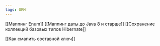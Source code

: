 ```yaml
---
tags: ORM
--- 
```

[[Маппинг Enum]]
[[Маппинг даты до Java 8 и старше]]
[[Сохранение коллекций базовых типов Hibernate]]

[[Как смапить составной ключ]]
